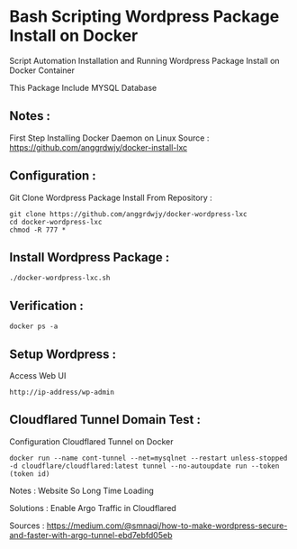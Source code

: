 # Bash Scripting Wordpress Package Install on Docker
Script Automation Installation and Running Wordpress Package Install on Docker Container

This Package Include MYSQL Database

Notes :
---------------
First Step Installing Docker Daemon on Linux
Source : https://github.com/anggrdwjy/docker-install-lxc

Configuration :
---------------
Git Clone Wordpress Package Install From Repository :
```
git clone https://github.com/anggrdwjy/docker-wordpress-lxc
cd docker-wordpress-lxc
chmod -R 777 *
```

Install Wordpress Package :
-----------------
```
./docker-wordpress-lxc.sh
```

Verification :
---------------
```
docker ps -a
```

Setup Wordpress :
---------------
Access Web UI
```
http://ip-address/wp-admin
```

Cloudflared Tunnel Domain Test :
---------------
Configuration Cloudflared Tunnel on Docker
```
docker run --name cont-tunnel --net=mysqlnet --restart unless-stopped -d cloudflare/cloudflared:latest tunnel --no-autoupdate run --token (token id)
```
Notes : Website So Long Time Loading 

Solutions : Enable Argo Traffic in Cloudflared

Sources : https://medium.com/@smnaqi/how-to-make-wordpress-secure-and-faster-with-argo-tunnel-ebd7ebfd05eb
